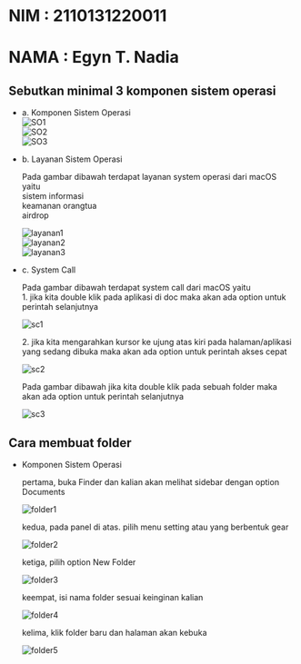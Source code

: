 # NIM   : 2110131220011
# NAMA  : Egyn T. Nadia

## Sebutkan minimal 3 komponen sistem operasi
- a. Komponen Sistem Operasi<br>
    ![SO1](/SO1.png)<br>
    ![SO2](/SO2.png)<br>
    ![SO3](/SO3.png)<br>
- b. Layanan Sistem Operasi<br>
     <p> Pada gambar dibawah terdapat layanan system operasi dari macOS yaitu<br>sistem informasi<br>keamanan orangtua<br>airdrop </p>
     
    ![layanan1](/layanan1.png)<br>
    ![layanan2](/layanan2.png)<br>
    ![layanan3](/layanan3.png)<br>
    
- c. System Call<br>
     <p> Pada gambar dibawah terdapat system call dari macOS yaitu<br>1. jika kita double klik pada aplikasi di doc maka akan ada option untuk perintah selanjutnya </p>
     
    ![sc1](/sc1.png)<br>
    
    <p> 2. jika kita mengarahkan kursor ke ujung atas kiri pada halaman/aplikasi yang sedang dibuka maka akan ada option untuk perintah akses cepat </p>
    
    ![sc2](/sc2.png)<br>
    
    <p> Pada gambar dibawah jika kita double klik pada sebuah folder maka akan ada option untuk perintah selanjutnya </p>
    
    ![sc3](/sc3.png)<br>

## Cara membuat folder
- Komponen Sistem Operasi<br>
    <p> pertama, buka Finder dan kalian akan melihat sidebar dengan option Documents</p>
    
    ![folder1](/folder1.png)<br>
    
    <p> kedua, pada panel di atas. pilih menu setting atau yang berbentuk gear</p>
    
    ![folder2](/folder2.png)<br>
    
    <p> ketiga, pilih option New Folder</p>
    
    ![folder3](/folder3.png)<br>
    
    <p> keempat, isi nama folder sesuai keinginan kalian</p>
    
    ![folder4](/folder4.png)<br>
    
    <p> kelima, klik folder baru dan halaman akan kebuka </p>
    
    ![folder5](/folder5.png)<br>
